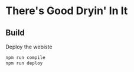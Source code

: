 
# There's Good Dryin' In It

## Build

Deploy the webiste


```zsh
npm run compile
npm run deploy
```
